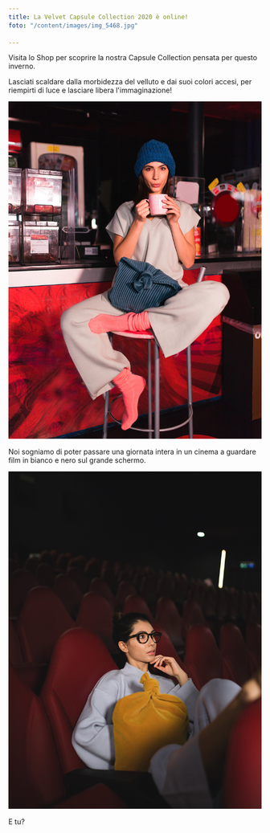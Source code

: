 ```yaml
---
title: La Velvet Capsule Collection 2020 è online!
foto: "/content/images/img_5468.jpg"

---
```

Visita lo Shop per scoprire la nostra Capsule Collection pensata per questo inverno.

Lasciati scaldare dalla morbidezza del velluto e dai suoi colori accesi, per riempirti di luce e lasciare libera l'immaginazione!

![](/content/images/img_4961-copy.jpg)

Noi sogniamo di poter passare una giornata intera in un cinema a guardare film in bianco e nero sul grande schermo.

![](/content/images/img_4804.jpg)

E tu?